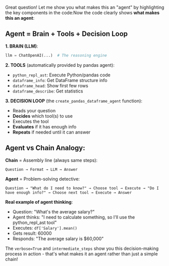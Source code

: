 Great question! Let me show you what makes this an "agent" by highlighting the key components in the code:Now the code clearly shows **what makes this an agent**:

## **Agent = Brain + Tools + Decision Loop**

**1. BRAIN (LLM)**: 
```python
llm = ChatOpenAI(...)  # The reasoning engine
```

**2. TOOLS** (automatically provided by pandas agent):
- `python_repl_ast`: Execute Python/pandas code
- `dataframe_info`: Get DataFrame structure info  
- `dataframe_head`: Show first few rows
- `dataframe_describe`: Get statistics

**3. DECISION LOOP** (the `create_pandas_dataframe_agent` function):
- Reads your question
- **Decides** which tool(s) to use
- Executes the tool
- **Evaluates** if it has enough info
- **Repeats** if needed until it can answer

## **Agent vs Chain Analogy**:

**Chain** = Assembly line (always same steps):
```
Question → Format → LLM → Answer
```

**Agent** = Problem-solving detective:
```
Question → "What do I need to know?" → Choose tool → Execute → "Do I have enough info?" → Choose next tool → Execute → Answer
```

**Real example of agent thinking**:
- Question: "What's the average salary?"
- Agent thinks: "I need to calculate something, so I'll use the python_repl_ast tool"
- Executes: `df['Salary'].mean()`
- Gets result: 60000
- Responds: "The average salary is $60,000"

The `verbose=True` and `intermediate_steps` show you this decision-making process in action - that's what makes it an agent rather than just a simple chain!

